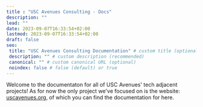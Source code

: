 ```yaml
---
title : "USC Avenues Consulting - Docs"
description: ""
lead: ""
date: 2023-09-07T16:33:54+02:00
lastmod: 2023-09-07T16:33:54+02:00
draft: false
seo:
 title: "USC Avenues Consulting Documentation" # custom title (optional)
 description: "" # custom description (recommended)
 canonical: "" # custom canonical URL (optional)
 noindex: false # false (default) or true
---
```


Welcome to the documentaton for all of USC Avenues' tech adjacent projects! As for now the only project we've focused on is the website: <a href="https://uscavenues.org">uscavenues.org</a>, of which you can find the documentation for here.